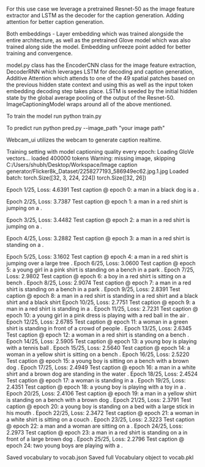 For this use case we leverage a pretrained Resnet-50 as the image feature extractor and LSTM as the decoder for the caption generation.
Adding attention for better caption generation.

Both embeddings - Layer embedding which was trained alongside the entire architecture,
as well as the pretrained Glove model which was also trained along side the model.
Embedding unfreeze point added for better training and convergence.

model.py class has the EncoderCNN class for the image feature extraction,
DecoderRNN which leverages LSTM for decoding and caption generation,
Additive Attention which attends to one of the 49 spatial patches based on the previous hidden state context
and using this as well as the input token embedding decoding step takes place.
LSTM is seeded by the initial hidden state by the global average pooling of the output of the Resnet-50.
ImageCaptioningModel wraps around all of the above mentioned.

To train the model run 
python train.py

To predict run
python pred.py --image_path "your image path"

Webcam_ui utilizes the webcam to generate caption realtime.



Training setting with model captioning quality every epoch:
Loading GloVe vectors…
  loaded 400000 tokens
Warning: missing image, skipping C:/Users/shubh/Desktop/Workspace/Image caption generator/Flicker8k_Dataset/2258277193_586949ec62.jpg.1.jpg
Loaded batch: torch.Size([32, 3, 224, 224]) torch.Size([32, 26])

Epoch 1/25, Loss: 4.6391
 Test caption @ epoch 0: a man in a black dog is a <UNK> .
 
Epoch 2/25, Loss: 3.7387
 Test caption @ epoch 1: a man in a red shirt is jumping on a <UNK> .
 
Epoch 3/25, Loss: 3.4482
 Test caption @ epoch 2: a man in a red shirt is jumping on a <UNK> .
 
Epoch 4/25, Loss: 3.2882
 Test caption @ epoch 3: a man in a red shirt is standing on a <UNK> .
 
Epoch 5/25, Loss: 3.1602
 Test caption @ epoch 4: a man in a red shirt is jumping over a large tree .
Epoch 6/25, Loss: 3.0600
 Test caption @ epoch 5: a young girl in a pink shirt is standing on a bench in a park .
Epoch 7/25, Loss: 2.9802
 Test caption @ epoch 6: a boy in a red shirt is sitting on a bench .
Epoch 8/25, Loss: 2.9074
 Test caption @ epoch 7: a man in a red shirt is standing on a bench in a park .
Epoch 9/25, Loss: 2.8391
 Test caption @ epoch 8: a man in a red shirt is standing in a red shirt and a black shirt and a black shirt
Epoch 10/25, Loss: 2.7751
 Test caption @ epoch 9: a man in a red shirt is standing in a <UNK> .
Epoch 11/25, Loss: 2.7231
 Test caption @ epoch 10: a young girl in a pink dress is playing with a red ball in the air .
Epoch 12/25, Loss: 2.6785
 Test caption @ epoch 11: a woman in a green shirt is standing in front of a crowd of people .
Epoch 13/25, Loss: 2.6345
 Test caption @ epoch 12: a woman in a red shirt is standing on a bench .
Epoch 14/25, Loss: 2.5905
 Test caption @ epoch 13: a young boy is playing with a tennis ball .
Epoch 15/25, Loss: 2.5640
 Test caption @ epoch 14: a woman in a yellow shirt is sitting on a bench .
Epoch 16/25, Loss: 2.5220
 Test caption @ epoch 15: a young boy is sitting on a bench with a brown dog .
Epoch 17/25, Loss: 2.4949
 Test caption @ epoch 16: a man in a white shirt and a brown dog are standing in the water .
Epoch 18/25, Loss: 2.4524
 Test caption @ epoch 17: a woman is standing in a <UNK> .
Epoch 19/25, Loss: 2.4351
 Test caption @ epoch 18: a young boy is playing with a toy in a <UNK> .
Epoch 20/25, Loss: 2.4106
 Test caption @ epoch 19: a man in a yellow shirt is standing on a bench with a brown dog .
Epoch 21/25, Loss: 2.3791
 Test caption @ epoch 20: a young boy is standing on a bed with a large stick in his mouth .
Epoch 22/25, Loss: 2.3472
 Test caption @ epoch 21: a woman in a white shirt is sitting on a couch .
Epoch 23/25, Loss: 2.3223
 Test caption @ epoch 22: a man and a woman are sitting on a <UNK> .
Epoch 24/25, Loss: 2.2973
 Test caption @ epoch 23: a man in a red shirt is standing on a <UNK> in front of a large brown dog .
Epoch 25/25, Loss: 2.2796
 Test caption @ epoch 24: two young boys are playing with a <UNK> .
 
Saved vocabulary to vocab.json
Saved full Vocabulary object to vocab.pkl
